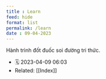 ```yaml
---
title : Learn
feed: hide
format: list
permalink: /learn
date : 09-04-2023
---
```


Hành trình đốt đuốc soi đường tri thức.

- 🗓  2023-04-09 06:03
- Related: [[Index]]

